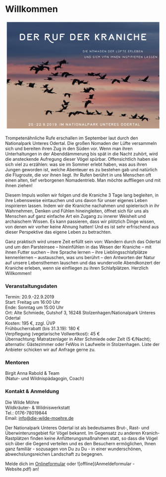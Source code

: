 # Willkommen

![Flyer Titelbild](Flyer.png)

Trompetenähnliche Rufe erschallen im September laut durch den Nationalpark Unteres Odertal. Die großen Nomaden der Lüfte versammeln sich und bereiten ihren Zug in den Süden vor. Wenn man ihren Unterhaltungen in der Abenddämmerung bis spät in die Nacht zuhört, wird die ansteckende Aufregung dieser Vögel spürbar.
Offensichtlich haben sie sich viel zu erzählen: was sie im Sommer erlebt haben, was aus ihren Jungen geworden ist, welche Abenteuer es zu bestehen gab und natürlich die Flugroute, die vor ihnen liegt. Ihr Rufen berührt in uns Menschen oft einen alten, tief verborgenen Nomadentrieb.
Man möchte auffliegen und mit ihnen ziehen!
 
Diesem Impuls wollen wir folgen und die Kraniche 3 Tage lang begleiten, in ihre Lebensweise eintauchen und uns davon für unser eigenes Leben inspirieren lassen.
Indem wir die Kraniche nachahmen und spielerisch in ihr Wahrnehmen, Denken und Fühlen hineingleiten, öffnet sich für uns als Menschen auf ganz einfache Art ein Zugang zu innerer Weisheit und archaischem Wissen. Es kann passieren, dass wir plötzlich Dinge wissen, von denen wir vorher keine Ahnung hatten!
Und es ist sehr erfrischend aus dieser Perspektive das eigene Leben zu betrachten.
 
Ganz praktisch wird unsere Zeit erfüllt sein von:
Wandern durch das Odertal und um den Parsteinsee – hineinfühlen in das Wesen der Kraniche – mit ihnen Futter suchen – ihre Sprache lernen – ihre Lieblingsschlafplätze kennenlernen – austauschen, was uns berührt – den Antworten der Natur auf unsere Lebensthemen lauschen und das wundervolle Abendkonzert der Kraniche erleben, wenn sie einfliegen zu ihren Schlafplätzen.
Herzlich Willkommen!

### Veranstaltungsdaten
 
Termin: 20.9.-22.9.2019 <br/>
Start: Freitag um 16:00 Uhr <br/>
Ende: Sonntag um 15:00 Uhr <br/>
Ort: Alte Schmiede, Gutshof 3, 16248 Stolzenhagen/Nationalpark Unteres Odertal <br/>
Kosten: 195 €, zzgl. ÜVP <br/>
Frühbucherrabatt (bis 31.3.19): 180 € <br/>
Verpflegung (vegetarische Vollwertkost): 45 € <br/>
Übernachtung: Matratzenlager in Alter Schmiede oder Zelt (5 €/Nacht); alternativ: Gästezimmer oder FeWos in Laufweite in Stolzenhagen. Liste der Anbieter schicken wir auf Anfrage gerne zu.
 
### Mentoren
Birgit Anna Rabold & Team <br/>
(Natur- und Wildnispädagogin, Coach)
 
### Kontakt & Anmeldung
Die Wilde Möhre <br/>
Wildkräuter- & Wildniswerkstatt <br/>
Tel.: 0176-78019844 <br/>
Email: [info@die-wilde-moehre.de](mailto:info@die-wilde-moehre.de)
 
Der Nationalpark Unteres Odertal ist als bedeutsames Brut-, Rast- und Überwinterunsgebiet für Vögel bekannt. Im Gegensatz zu anderen Kranich-Rastplätzen finden keine Anfütterungsmaßnahmen statt, so dass die Vögel sich über die Gegend verteilen und es den Besuchern ermöglichen, Ihnen ganz familiär - sozusagen von Du zu Du - in einer wunderschönen, abwechslungsreichen Landschaft zu begegnen.

Melde dich im [Onlineformular](https://forms.office.com/Pages/ResponsePage.aspx?id=t23BlLqOhkmqw2b3S_r8nhlHjWhJtABCrIr9Nhc3jXlUQ1RLQlVBMEZUVU5CT1A1TzExVVJIR0JHNS4u) oder 
![offline](Anmeldeformular - Website.pdf) an!
